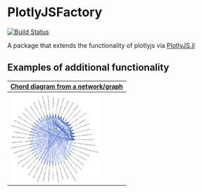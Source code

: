 # PlotlyJSFactory

[![Build Status](https://travis-ci.org/mirestrepo/PlotlyJSFactory.jl.svg?branch=master)](https://travis-ci.org/mirestrepo/PlotlyJSFactory.jl)

A package that extends the functionality of plotlyjs via [PlotlyJS.jl](https://github.com/sglyon/PlotlyJS.jl)

## Examples of additional functionality

| [Chord diagram from a network/graph](http://nbviewer.jupyter.org/github/mirestrepo/PlotlyJSFactory.jl/blob/master/examples/chord_plot.ipynb)|
|:-----------------|
| [<img src="./figures/cocurrence_graph_epilepsy.png" alt="Drawing" style="width: 200px;"/>](http://nbviewer.jupyter.org/github/mirestrepo/PlotlyJSFactory.jl/blob/master/examples/chord_plot.ipynb)| 